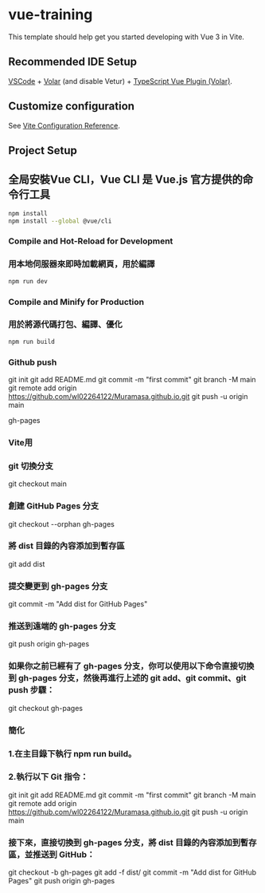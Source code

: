 # vue-training

This template should help get you started developing with Vue 3 in Vite.

## Recommended IDE Setup

[VSCode](https://code.visualstudio.com/) + [Volar](https://marketplace.visualstudio.com/items?itemName=Vue.volar) (and disable Vetur) + [TypeScript Vue Plugin (Volar)](https://marketplace.visualstudio.com/items?itemName=Vue.vscode-typescript-vue-plugin).

## Customize configuration

See [Vite Configuration Reference](https://vitejs.dev/config/).

## Project Setup
## 全局安裝Vue CLI，Vue CLI 是 Vue.js 官方提供的命令行工具
```sh
npm install
npm install --global @vue/cli
```

### Compile and Hot-Reload for Development
### 用本地伺服器來即時加載網頁，用於編譯
```sh
npm run dev
```

### Compile and Minify for Production
### 用於將源代碼打包、編譯、優化
```sh
npm run build
```

### Github push
git init
git add README.md
git commit -m "first commit"
git branch -M main
git remote add origin https://github.com/wl02264122/Muramasa.github.io.git
git push -u origin main

gh-pages

### Vite用
### git 切換分支
git checkout main
### 創建 GitHub Pages 分支
git checkout --orphan gh-pages
### 將 dist 目錄的內容添加到暫存區
git add dist
### 提交變更到 gh-pages 分支
git commit -m "Add dist for GitHub Pages"
### 推送到遠端的 gh-pages 分支
git push origin gh-pages

### 如果你之前已經有了 gh-pages 分支，你可以使用以下命令直接切換到 gh-pages 分支，然後再進行上述的 git add、git commit、git push 步驟：

git checkout gh-pages

### 簡化
### 1.在主目錄下執行 npm run build。
### 2.執行以下 Git 指令：
git init
git add README.md
git commit -m "first commit"
git branch -M main
git remote add origin https://github.com/wl02264122/Muramasa.github.io.git
git push -u origin main

### 接下來，直接切換到 gh-pages 分支，將 dist 目錄的內容添加到暫存區，並推送到 GitHub： 
git checkout -b gh-pages
git add -f dist/
git commit -m "Add dist for GitHub Pages"
git push origin gh-pages